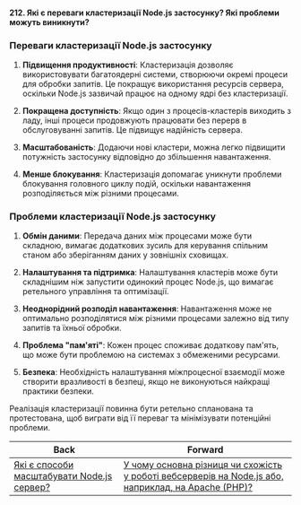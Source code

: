 #### 212. Які є переваги кластеризації Node.js застосунку? Які проблеми можуть виникнути?

### Переваги кластеризації Node.js застосунку

1. **Підвищення продуктивності**: Кластеризація дозволяє використовувати багатоядерні системи, створюючи окремі процеси для обробки запитів. Це покращує використання ресурсів сервера, оскільки Node.js зазвичай працює на одному ядрі без кластеризації.

2. **Покращена доступність**: Якщо один з процесів-кластерів виходить з ладу, інші процеси продовжують працювати без перерв в обслуговуванні запитів. Це підвищує надійність сервера.

3. **Масштабованість**: Додаючи нові кластери, можна легко підвищити потужність застосунку відповідно до збільшення навантаження.

4. **Менше блокування**: Кластеризація допомагає уникнути проблеми блокування головного циклу подій, оскільки навантаження розподіляється між різними процесами.

### Проблеми кластеризації Node.js застосунку

1. **Обмін даними**: Передача даних між процесами може бути складною, вимагає додаткових зусиль для керування спільним станом або зберіганням даних у зовнішніх сховищах.

2. **Налаштування та підтримка**: Налаштування кластерів може бути складнішим ніж запустити одинокий процес Node.js, що вимагає ретельного управління та оптимізації.

3. **Неоднорідний розподіл навантаження**: Навантаження може не оптимально розподілятися між різними процесами залежно від типу запитів та їхньої обробки.

4. **Проблема "пам'яті"**: Кожен процес споживає додаткову пам'ять, що може бути проблемою на системах з обмеженими ресурсами.

5. **Безпека**: Необхідність налаштування міжпроцесної взаємодії може створити вразливості в безпеці, якщо не виконуються найкращі практики безпеки. 

Реалізація кластеризації повинна бути ретельно спланована та протестована, щоб виграти від її переваг та мінімізувати потенційні проблеми.

| Back | Forward |
|---|---|
| [Які є способи масштабувати Node.js сервер?](/ua/senior/architecture/what-are-the-ways-to-scale-a-nodejs-server.md)  | [У чому основна різниця чи схожість у роботі вебсерверів на Node.js або, наприклад, на Apache (PHP)?](/ua/senior/architecture/what-is-the-main-difference-or-similarity-in-working-web-servers-on-nodejs-versus-apache-php.md) |